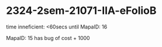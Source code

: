 # 2324-2sem-21071-IIA-eFolioB

time inneficient: <60secs until MapaID: 16

MapaID: 15 has bug of cost + 1000
